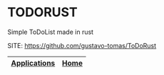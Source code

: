 # TODORUST
 
 Simple ToDoList made in rust
 
 SITE: https://github.com/gustavo-tomas/ToDoRust

 | [Applications](https://portable-linux-apps.github.io/apps.html) | [Home](https://portable-linux-apps.github.io)
 | --- | --- |
